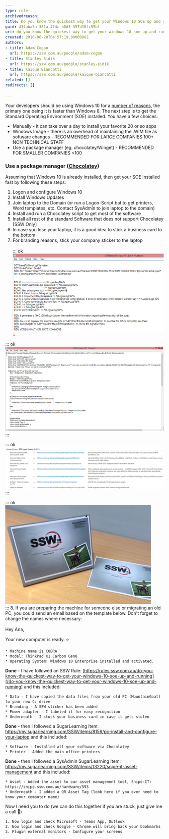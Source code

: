 ```yaml
---
type: rule
archivedreason: 
title: Do you know the quickest way to get your Windows 10 SOE up and running?
guid: 434aba3a-381a-474c-b8d3-357d10fc55bf
uri: do-you-know-the-quickest-way-to-get-your-windows-10-soe-up-and-running
created: 2016-06-20T04:57:19.0000000Z
authors:
- title: Adam Cogan
  url: https://ssw.com.au/people/adam-cogan
- title: Stanley Sidik
  url: https://ssw.com.au/people/stanley-sidik
- title: Kaique Biancatti
  url: https://ssw.com.au/people/kaique-biancatti
related: []
redirects: []

---
```


Your developers should be using Windows 10 for a [number of reasons](http://au.pcmag.com/windows-10-preview-release-date-news-features/35511/feature/10-reasons-to-upgrade-to-windows-10), the primary one being it is faster than Windows 8.
The next step is to get the Standard Operating Environment (SOE) installed. You have a few choices:

* Manually - it can take over a day to install your favorite 20 or so apps
* Windows Image - there is an overhead of maintaining the .WIM file as software changes - RECOMMENDED FOR LARGE COMPANIES 100+ NON TECHNICAL STAFF
* Use a package manager (eg. chocolatey/Winget) - RECOMMENDED FOR SMALLER COMPANIES &lt;100




<!--endintro-->

### Use a package manager ([Chocolatey](/do-you-use-a-package-manager))  <br>   


Assuming that Windows 10 is already installed, then get your SOE installed fast by following these steps:

1. Logon and configure Windows 10
2. Install Windows Updates
3. Join laptop to the Domain (or run a Logon-Script.bat to get printers, Word templates, etc. Contact SysAdmin to join laptop to the domain)
4. Install and run a Chocolatey script to get most of the software
5. Install all rest of the standard Software that does not support Chocolatey [SSW Only]   <br>
6. In case you lose your laptop, it is a good idea to stick a business card to the bottom
7. For branding reasons, stick your company sticker to the laptop <br>      
::: ok  
![Figure: SSWLoginScript.bat](LoginScript.jpg)  
:::  

::: ok  
![Figure: SSWPackages.ps1 which runs Chocolatey command to install SOE software](ChocolateyScript.jpg)  
:::  

::: ok  
![Figure: SOE Software that is not supported by Chocolatey](NonChocolateyApp.jpg)  
:::  

::: ok  
![Figure: Company branding on laptop](SSWLaptopBranding.jpg)  
:::
8. If you are preparing the machine for someone else or migrating an old PC, you could send an email based on the template below. Don't forget to change the names where necessary:<br>      
Hey Ana, 
 
Your new computer is ready. ⭐️  

    * Machine name is COBRA
    * Model: ThinkPad X1 Carbon Gen8
    * Operating System: Windows 10 Enterprise installed and activated.

 **Done** - I have followed an SSW Rule: [https://rules.ssw.com.au/do-you-know-the-quickest-way-to-get-your-windows-10-soe-up-and-running](/do-you-know-the-quickest-way-to-get-your-windows-10-soe-up-and-running) and this included: 

    * Data - I have copied the data files from your old PC (MountainGoat) to your new C: drive
    * Branding - A SSW sticker has been added
    * Power adapter - I labeled it for easy recognition
    * Underneath - I stuck your business card in case it gets stolen

 **Done** - then I followed a SugarLearning Item: https://my.sugarlearning.com/SSW/items/8159/pc-install-and-configure-your-laptop and this included: 

    * Software - Installed all your software via Chocolatey
    * Printer - Added the main office printers

 **Done** - then I followed a SysAdmin SugarLearning Item: https://my.sugarlearning.com/SSW/items/13220/snipe-it-asset-management and this included:

    * Asset - Added the asset to our asset management tool, Snipe-IT: https://snipe.ssw.com.au/hardware/593
    * Underneath - I added a QR Asset Tag (look here if you ever need to know your computer name)

Now I need you to do (we can do this together if you are stuck, just give me a call 🕺) 

    1. Now login and check Microsoft - Teams App, Outlook
    2. Now login and check Google - Chrome will bring back your bookmarks
    3. Plugin external monitors - Configure your screens
